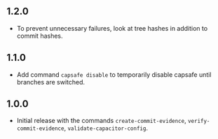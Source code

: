## 1.2.0

- To prevent unnecessary failures, look at tree hashes in addition to commit hashes.

## 1.1.0

- Add command `capsafe disable` to temporarily disable capsafe until branches are switched.

## 1.0.0

- Initial release with the commands `create-commit-evidence`, `verify-commit-evidence`, `validate-capacitor-config`.

